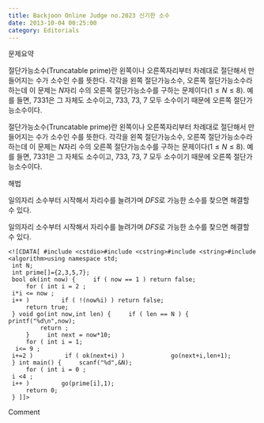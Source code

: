 ```yaml
---
title: Backjoon Online Judge no.2023 신기한 소수
date: 2013-10-04 00:25:00
category: Editorials
---
```


문제요약

절단가능소수(Truncatable prime)란 왼쪽이나 오른쪽자리부터 차례대로 절단해서 만들어지는 수가 소수인 수를 뜻한다. 각각을 왼쪽 절단가능소수, 오른쪽 절단가능소수라 하는데 이 문제는 $N$자리 수의 오른쪽 절단가능소수를 구하는 문제이다$(1\leq{}N\leq{}8)$. 예를 들면, 7331은 그 자체도 소수이고, 733, 73, 7 모두 소수이기 때문에 오른쪽 절단가능소수이다.

절단가능소수(Truncatable prime)란 왼쪽이나 오른쪽자리부터 차례대로 절단해서 만들어지는 수가 소수인 수를 뜻한다. 각각을 왼쪽 절단가능소수, 오른쪽 절단가능소수라 하는데 이 문제는 $N$자리 수의 오른쪽 절단가능소수를 구하는 문제이다$(1\leq{}N\leq{}8)$. 예를 들면, 7331은 그 자체도 소수이고, 733, 73, 7 모두 소수이기 때문에 오른쪽 절단가능소수이다.

해법

일의자리 소수부터 시작해서 자리수를 늘려가며 $DFS$로 가능한 소수를 찾으면 해결할 수 있다. 

일의자리 소수부터 시작해서 자리수를 늘려가며 $DFS$로 가능한 소수를 찾으면 해결할 수 있다. 


```
<![CDATA[ #include <cstdio>#include <cstring>#include <string>#include <algorithm>using namespace std;
 int N;
 int prime[]={2,3,5,7};
 bool ok(int now) {     if ( now == 1 ) return false;
     for ( int i = 2 ;
 i*i <= now ;
 i++ )         if ( !(now%i) ) return false;
     return true;
 } void go(int now,int len) {     if ( len == N ) {         printf("%d\n",now);
         return ;
     }     int next = now*10;
     for ( int i = 1;
  i<= 9 ;
 i+=2 )         if ( ok(next+i) )             go(next+i,len+1);
 } int main() {     scanf("%d",&N);
     for ( int i = 0 ;
 i <4 ;
 i++ )         go(prime[i],1);
     return 0;
 } ]]>
```
Comment

